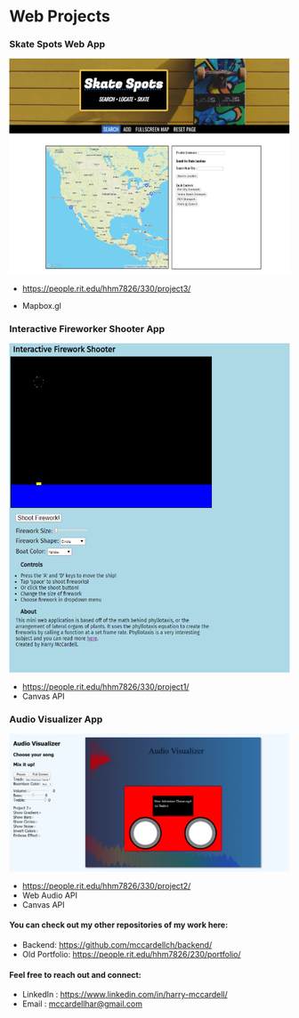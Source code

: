 # Web Projects
<!-- Assignments, projects, coursework from IGME 330 and 230 web courses
 - programs created with Javascript, ECMAScript 6, APIs, HTML5, CSS3, PHP -->
 
### Skate Spots Web App <!-- IGME 330 project 3 -->
![Skate Spots screenshot](screenshots/skatespots.png)
   - https://people.rit.edu/hhm7826/330/project3/
   <!-- - Dual API App -->
   <!-- - Firebase Realtime Database -->
   - Mapbox.gl

### Interactive Fireworker Shooter App <!-- IGME 330 - project 1 -->
![Firework App screenshot](screenshots/fireworks.png)
   - https://people.rit.edu/hhm7826/330/project1/
   - Canvas API
   
### Audio Visualizer App <!-- IGME 330 project 2 -->
![Audio Visualizer screenshot](screenshots/visualizer.png)
   - https://people.rit.edu/hhm7826/330/project2/
   - Web Audio API
   - Canvas API
   
#### You can check out my other repositories of my work here:
- Backend: https://github.com/mccardellch/backend/
- Old Portfolio: https://people.rit.edu/hhm7826/230/portfolio/

#### Feel free to reach out and connect:
- LinkedIn :  https://www.linkedin.com/in/harry-mccardell/
- Email : mccardellhar@gmail.com
